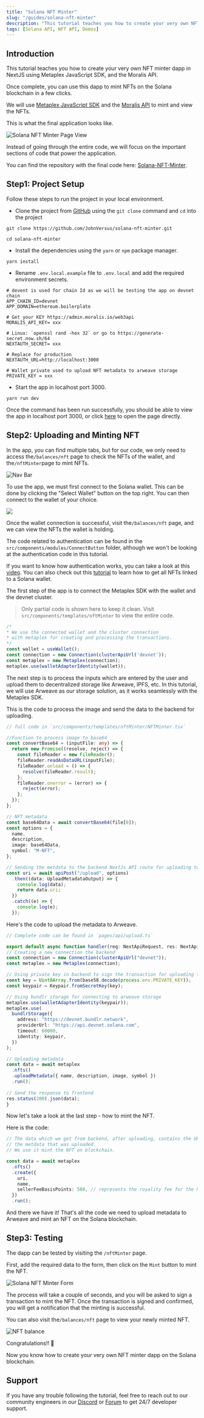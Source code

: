 ```yaml
---
title: "Solana NFT Minter"
slug: "/guides/solana-nft-minter"
description: "This tutorial teaches you how to create your very own NFT minter dapp in NextJS using Metaplex JavaScript SDK, and the Moralis API."
tags: [Solana API, NFT API, Demos]
---
```

## Introduction

This tutorial teaches you how to create your very own NFT minter dapp in NextJS using Metaplex JavaScript SDK, and the Moralis API.

Once complete, you can use this dapp to mint NFTs on the Solana blockchain in a few clicks. 

We will use [Metaplex JavaScript SDK](https://github.com/metaplex-foundation/js) and the [Moralis API](/web3-data-api/solana/how-to-get-native-solana-balance-by-wallet) to mint and view the NFTs.

This is what the final application looks like. 

![Solana NFT Minter Page View](/img/content/5863afd-image.webp)

Instead of going through the entire code, we will focus on the important sections of code that power the application. 

You can find the repository with the final code here: [Solana-NFT-Minter](https://github.com/JohnVersus/solana-nft-minter).

## Step1: Project Setup

Follow these steps to run the project in your local environment.

- Clone the project from [GitHub](https://github.com/JohnVersus/solana-nft-minter) using the `git clone` command and `cd` into the project

```shell
git clone https://github.com/JohnVersus/solana-nft-minter.git

cd solana-nft-minter
```



- Install the dependencies using the `yarn` or `npm` package manager.

```shell
yarn install
```



- Rename `.env.local.example` file to `.env.local` and add the required environment secrets.

```shell .env.local
# devent is used for chain Id as we will be testing the app on devnet chain
APP_CHAIN_ID=devnet
APP_DOMAIN=ethereum.boilerplate 

# Get your KEY https://admin.moralis.io/web3api
MORALIS_API_KEY= xxx

# Linux: `openssl rand -hex 32` or go to https://generate-secret.now.sh/64
NEXTAUTH_SECRET= xxx

# Replace for production
NEXTAUTH_URL=http://localhost:3000

# Wallet private used to upload NFT metadata to arweave storage
PRIVATE_KEY = xxx
```



- Start the app in localhost port 3000.

```shell
yarn run dev
```



Once the command has been run successfully, you should be able to view the app in localhost port 3000, or click [here](http://localhost:3000) to open the page directly.

## Step2: Uploading and Minting NFT

In the app, you can find multiple tabs, but for our code, we only need to access the`/balances/nft` page to check the NFTs of the wallet, and the`/nftMinter`page to mint NFTs.

![Nav Bar](/img/content/8d845e2-image.webp)

To use the app, we must first connect to the Solana wallet. This can be done by clicking the "Select Wallet" button on the top right. You can then connect to the wallet of your choice. 

![](/img/content/5e9b822-image.webp)



Once the wallet connection is successful, visit the`/balances/nft` page, and we can view the NFTs the wallet is holding. 

The code related to authentication can be found in the `src/components/modules/ConnectButton` folder, although we won't be looking at the authentication code in this tutorial. 

If you want to know how authentication works, you can take a look at this [video](https://www.youtube.com/watch?v=0fuevxebv_E). You can also check out this [tutorial](/web3-data-api/solana/how-to-get-native-solana-balance-by-wallet) to learn how to get all NFTs linked to a Solana wallet. 

The first step of the app is to connect the Metaplex SDK with the wallet and the devnet cluster.

> Only partial code is shown here to keep it clean. Visit  `src/components/templates/nftMinter` to view the entire code.

```typescript NFTMinter.tsx
/* 
* We use the connected wallet and the cluster connection
* with metaplex for creating and processing the transactions.
*/
const wallet = useWallet();
const connection = new Connection(clusterApiUrl('devnet'));
const metaplex = new Metaplex(connection);
metaplex.use(walletAdapterIdentity(wallet));
```



The next step is to process the inputs which are entered by the user and upload them to decentralized storage like Arweave, IPFS, etc. In this tutorial, we will use Arweave as our storage solution, as it works seamlessly with the Metaplex SDK.  

This is the code to process the image and send the data to the backend for uploading.

```typescript NFTMinter.tsx
// full code in `src/components/templates/nftMinter/NFTMinter.tsx`

//Function to process image to base64
const convertBase64 = (inputFile: any) => {
  return new Promise((resolve, reject) => {
    const fileReader = new FileReader();
    fileReader.readAsDataURL(inputFile);
    fileReader.onload = () => {
      resolve(fileReader.result);
    };
    fileReader.onerror = (error) => {
      reject(error);
    };
  });
};

// NFT metadata
const base64Data = await convertBase64(file[0]);
const options = {
  name,
  description,
  image: base64Data,
  symbol: "M-NFT",
};

// Sending the metdata to the backend NextJs API route for uploading to arweave
const uri = await apiPost("/upload", options)
  .then((data: UploadMetadataOutput) => {
    console.log(data);
    return data.uri;
  })
  .catch((e) => {
    console.log(e);
  });

```



Here's the code to upload the metadata to Arweave.

```typescript upload.ts
// Complete code can be found in `pages/api/upload.ts`

export default async function handler(req: NextApiRequest, res: NextApiResponse) {
// Creating a new connection the backend
const connection = new Connection(clusterApiUrl("devnet"));
const metaplex = new Metaplex(connection);

// Using private key in backend to sign the transaction for uploading the metadata.
const key = Uint8Array.from(base58.decode(process.env.PRIVATE_KEY));
const keypair = Keypair.fromSecretKey(key);

// Using bundlr storage for connecting to arweave storage
metaplex.use(walletAdapterIdentity(keypair));
metaplex.use(
  bundlrStorage({
    address: "https://devnet.bundlr.network",
    providerUrl: "https://api.devnet.solana.com",
    timeout: 60000,
    identity: keypair,
  })
);

// Uploading metadata
const data = await metaplex
  .nfts()
  .uploadMetadata({ name, description, image, symbol })
  .run();
  
// Send the response to frontend
res.status(200).json(data);
}

```



Now let's take a look at the last step - how to mint the NFT. 

Here is the code:

```typescript NFTMinter.tsx
// The data which we get from backend, after uploading, contains the URI of
// the metdata that was uploaded. 
// We use it mint the NFT on blockchain.

const data = await metaplex
  .nfts()
  .create({
    uri,
    name,
    sellerFeeBasisPoints: 500, // represents the royality fee for the NFT
  })
  .run();

```



And there we have it! That's all the code we need to upload metadata to Arweave and mint an NFT on the Solana blockchain. 

## Step3: Testing

The dapp can be tested by visiting the `/nftMinter` page. 

First, add the required data to the form, then click on the `Mint` button to mint the NFT. 

![Solana NFT Minter Form](/img/content/bc24085-image.webp)

The process will take a couple of seconds, and you will be asked to sign a transaction to mint the NFT. Once the transaction is signed and confirmed, you will get a notification that the minting is successful.  

You can also visit the`/balances/nft` page to view your newly minted NFT. 

![NFT balance](/img/content/64db1da-image.webp)

Congratulations!! 🥳 

Now you know how to create your very own NFT minter dapp on the Solana blockchain.

## Support

If you have any trouble following the tutorial, feel free to reach out to our community engineers in our [Discord](https://moralis.io/discord) or [Forum](https://forum.moralis.io) to get 24/7 developer support.
